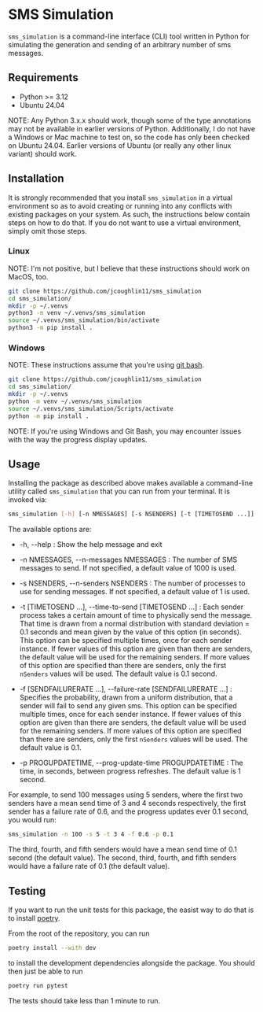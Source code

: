 # SMS Simulation

`sms_simulation` is a command-line interface (CLI) tool written in Python for 
simulating the generation and sending of an arbitrary number of sms messages.

## Requirements

* Python >= 3.12
* Ubuntu 24.04

NOTE: Any Python 3.x.x should work, though some of the type annotations may not be 
available in earlier versions of Python. Additionally, I do not have a Windows or Mac 
machine to test on, so the code has only been checked on Ubuntu 24.04. Earlier versions 
of Ubuntu (or really any other linux variant) should work.

## Installation

It is strongly recommended that you install `sms_simulation` in a virtual environment
so as to avoid creating or running into any conflicts with existing packages on your
system. As such, the instructions below contain steps on how to do that. If you do not 
want to use a virtual environment, simply omit those steps.


### Linux
NOTE: I'm not positive, but I believe that these instructions should work on MacOS, too.

```bash
git clone https://github.com/jcoughlin11/sms_simulation
cd sms_simulation/
mkdir -p ~/.venvs 
python3 -m venv ~/.venvs/sms_simulation 
source ~/.venvs/sms_simulation/bin/activate
python3 -m pip install .
```


### Windows

NOTE: These instructions assume that you're using [git bash](https://git-scm.com/download/win).

```bash
git clone https://github.com/jcoughlin11/sms_simulation
cd sms_simulation/
mkdir -p ~/.venvs 
python -m venv ~/.venvs/sms_simulation 
source ~/.venvs/sms_simulation/Scripts/activate
python -m pip install .
```

NOTE: If you're using Windows and Git Bash, you may encounter issues with the way the 
progress display updates.


## Usage
Installing the package as described above makes available a command-line utility called
`sms_simulation` that you can run from your terminal. It is invoked via:

```bash
sms_simulation [-h] [-n NMESSAGES] [-s NSENDERS] [-t [TIMETOSEND ...]] [-f [SENDFAILURERATE ...]] [-p PROGUPDATETIME]
```

The available options are:

* -h, --help : Show the help message and exit

* -n NMESSAGES, --n-messages NMESSAGES : The number of SMS messages to send. If not specified, a default value of 1000 is used.

* -s NSENDERS, --n-senders NSENDERS : The number of processes to use for sending messages. If not specified, a default value of 1 is used.

* -t [TIMETOSEND ...], --time-to-send [TIMETOSEND ...] : Each sender process takes a certain amount of time to physically send the message. That time is drawn from a normal distribution with standard deviation = 0.1 seconds and mean given by the value of this option (in seconds). This option can be specified multiple times, once for each sender instance. If fewer values of this option are given than there are senders, the default value will be used for the remaining senders. If more values of this option are specified than there are senders, only the first `nSenders` values will be used. The default value is 0.1 second.

* -f [SENDFAILURERATE ...], --failure-rate [SENDFAILURERATE ...] : Specifies the probability, drawn from a uniform distribution, that a sender will fail to send any given sms. This option can be specified multiple times, once for each sender instance. If fewer values of this option are given than there are senders, the default value will be used for the remaining senders. If more values of this option are specified than there are senders, only the first `nSenders` values will be used. The default value is 0.1.

* -p PROGUPDATETIME, --prog-update-time PROGUPDATETIME : The time, in seconds, between progress refreshes. The default value is 1 second.


For example, to send 100 messages using 5 senders, where the first two senders have a 
mean send time of 3 and 4 seconds respectively, the first sender has a failure rate of 
0.6, and the progress updates ever 0.1 second, you would run:

```bash
sms_simulation -n 100 -s 5 -t 3 4 -f 0.6 -p 0.1
```

The third, fourth, and fifth senders would have a mean send time of 0.1 second 
(the default value). The second, third, fourth, and fifth senders would have a failure 
rate of 0.1 (the default value).


## Testing
If you want to run the unit tests for this package, the easist way to do that is to 
install [poetry](https://python-poetry.org/docs/#installing-with-the-official-installer).

From the root of the repository, you can run

```bash
poetry install --with dev 
```

to install the development dependencies alongside the package. You should then just
be able to run 

```bash
poetry run pytest
```

The tests should take less than 1 minute to run.
